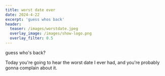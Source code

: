 ```yaml
---
title: worst date ever
date: 2024-4-22
excerpt: 'guess whos back'
header:
  teaser: /images/worstdate.jpeg
  overlay_image: /images/show-logo.png
  overlay_filter: 0.5
---
```


<!--<iframe src='https://open.spotify.com/embed/episode/3kBzhKFkpFoGdfRl375Ea4' width='80%' height='232' frameborder='0' allowtransparency='true' allow='encrypted-media'></iframe>-->

guess who's back?

Today you're going to hear the worst date I ever had, and you're probably gonna complain about it.

